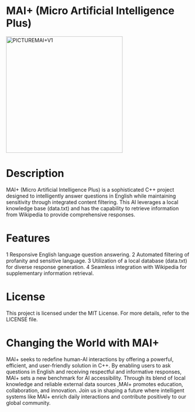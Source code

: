 # MAI+ (Micro Artificial Intelligence Plus)
<img width="318" alt="PICTUREMAI+V1" src="https://github.com/PENCILBLUE0/MAI/assets/165153091/bc598ec0-7f73-4249-a071-6aad58e6d4c7">

# Description
MAI+ (Micro Artificial Intelligence Plus) is a sophisticated C++ project designed to intelligently answer questions in English while maintaining sensitivity through integrated content filtering. This AI leverages a local knowledge base (data.txt) and has the capability to retrieve information from Wikipedia to provide comprehensive responses.

# Features
1 Responsive English language question answering.
2 Automated filtering of profanity and sensitive language.
3 Utilization of a local database (data.txt) for diverse response generation.
4 Seamless integration with Wikipedia for supplementary information retrieval.
# License
This project is licensed under the MIT License. For more details, refer to the LICENSE file.

# Changing the World with MAI+
MAI+ seeks to redefine human-AI interactions by offering a powerful, efficient, and user-friendly solution in C++. By enabling users to ask questions in English and receiving respectful and informative responses, MAI+ sets a new benchmark for AI accessibility. Through its blend of local knowledge and reliable external data sources ,MAI+ promotes education, collaboration, and innovation. Join us in shaping a future where intelligent systems like MAI+ enrich daily interactions and contribute positively to our global community.
